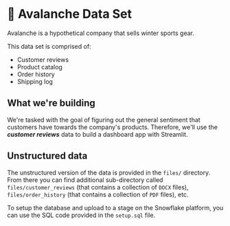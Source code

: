 # 🗻 Avalanche Data Set

Avalanche is a hypothetical company that sells winter sports gear. 

This data set is comprised of:
- Customer reviews
- Product catalog
- Order history
- Shipping log

## What we're building

We're tasked with the goal of figuring out the general sentiment that customers have towards the company's products. Therefore, we'll use the ***customer reviews*** data to build a dashboard app with Streamlit.

## Unstructured data

The unstructured version of the data is provided in the `files/` directory. From there you can find additional sub-directory called `files/customer_reviews` (that contains a collection of `DOCX` files), `files/order_history` (that contains a collection of `PDF` files), etc.

To setup the database and upload to a stage on the Snowflake platform, you can use the SQL code provided in the `setup.sql` file.
